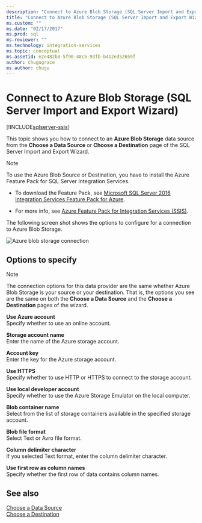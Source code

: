 ```yaml
---
description: "Connect to Azure Blob Storage (SQL Server Import and Export Wizard)"
title: "Connect to Azure Blob Storage (SQL Server Import and Export Wizard) | Microsoft Docs"
ms.custom: ""
ms.date: "02/17/2017"
ms.prod: sql
ms.reviewer: ""
ms.technology: integration-services
ms.topic: conceptual
ms.assetid: e2e482b8-5f90-48c5-93fb-b412ed52659f
author: chugugrace
ms.author: chugu
---
```

# Connect to Azure Blob Storage (SQL Server Import and Export Wizard)

[!INCLUDE[sqlserver-ssis](../../includes/applies-to-version/sqlserver-ssis.md)]


This topic shows you how to connect to an **Azure Blob Storage** data source from the **Choose a Data Source** or **Choose a Destination** page of the SQL Server Import and Export Wizard.

> [!NOTE]
> To use the Azure Blob Source or Destination, you have to install the Azure Feature Pack for SQL Server Integration Services.
> - To download the Feature Pack, see [Microsoft SQL Server 2016 Integration Services Feature Pack for Azure](https://www.microsoft.com/download/details.aspx?id=49492).
> 
> - For more info, see [Azure Feature Pack for Integration Services &#40;SSIS&#41;](../../integration-services/azure-feature-pack-for-integration-services-ssis.md).

The following screen shot shows the options to configure for a connection to Azure Blob Storage.

![Azure blob storage connection](../../integration-services/import-export-data/media/azure-blob-storage-connection.png)

## Options to specify

> [!NOTE]
> The connection options for this data provider are the same whether Azure Blob Storage is your source or your destination. That is, the options you see are the same on both the **Choose a Data Source** and the **Choose a Destination** pages of the wizard.

 **Use Azure account**  
 Specify whether to use an online account.
  
 **Storage account name**  
 Enter the name of the Azure storage account.  
  
**Account key**  
Enter the key for the Azure storage account.  
  
 **Use HTTPS**  
 Specify whether to use HTTP or HTTPS to connect to the storage account.  
  
 **Use local developer account**  
 Specify whether to use the Azure Storage Emulator on the local computer.  
  
 **Blob container name**  
 Select from the list of storage containers available in the specified storage account.  
  
 **Blob file format**  
 Select Text or Avro file format.  
  
 **Column delimiter character**  
 If you selected Text format, enter the column delimiter character.  
  
 **Use first row as column names**  
 Specify whether the first row of data contains column names.  

## See also
[Choose a Data Source](../../integration-services/import-export-data/choose-a-data-source-sql-server-import-and-export-wizard.md)  
[Choose a Destination](../../integration-services/import-export-data/choose-a-destination-sql-server-import-and-export-wizard.md)

